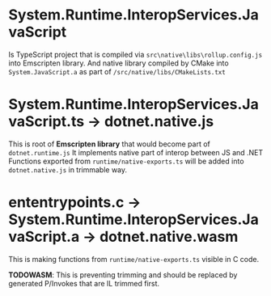 # System.Runtime.InteropServices.JavaScript

Is TypeScript project that is compiled via `src\native\libs\rollup.config.js` into Emscripten library.
And native library compiled by CMake into `System.JavaScript.a` as part of `/src/native/libs/CMakeLists.txt`

# System.Runtime.InteropServices.JavaScript.ts -> dotnet.native.js

This is root of **Emscripten library** that would become part of `dotnet.runtime.js`
It implements native part of interop between JS and .NET
Functions exported from `runtime/native-exports.ts` will be added into `dotnet.native.js` in trimmable way.

# ententrypoints.c -> System.Runtime.InteropServices.JavaScript.a -> dotnet.native.wasm

This is making functions from `runtime/native-exports.ts` visible in C code.

**TODOWASM**: This is preventing trimming and should be replaced by generated P/Invokes that are IL trimmed first.

